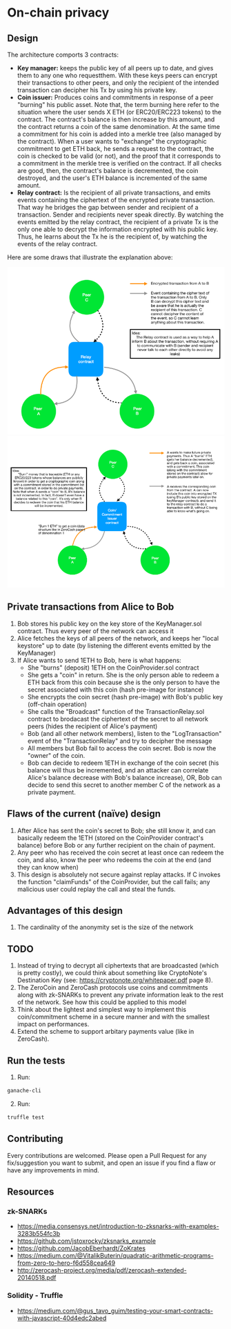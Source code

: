 # On-chain privacy

## Design

The architecture comports 3 contracts:
- **Key manager:** keeps the public key of all peers up to date, and gives them to any one who requestthem. With these keys peers can encrypt their transactions to other peers, and only the recipient of the intended transaction can decipher his Tx by using his private key.
- **Coin issuer:** Produces coins and commitments in response of a peer "burning" his public asset. Note that, the term burning here refer to the situation where the user sends X ETH (or ERC20/ERC223 tokens) to the contract. The contract's balance is then increase by this amount, and the contract returns a coin of the same denomination. At the same time a commitment for his coin is added into a merkle tree (also managed by the contract). 
When a user wants to "exchange" the cryptographic commitment to get ETH back, he sends a request to the contract, the coin is checked to be valid (or not), and the proof that it corresponds to a commitment in the merkle tree is verified on the contract. If all checks are good, then, the contract's balance is decremented, the coin destroyed, and the user's ETH balance is incremented of the same amount.
- **Relay contract:** Is the recipient of all private transactions, and emits events containing the ciphertext of the encrypted private transaction. That way he bridges the gap between sender and recipient of a transaction. Sender and recipients never speak directly. By watching the events emitted by the relay contract, the recipient of a private Tx is the only one able to decrypt the information encrypted with his public key. Thus, he learns about the Tx he is the recipient of, by watching the events of the relay contract.

Here are some draws that illustrate the explanation above:

![relay contract](./.github/relayContract.png)
![coin issuer contract](./.github/coinIssuerContract.png)

## Private transactions from Alice to Bob

1. Bob stores his public key on the key store of the KeyManager.sol contract. Thus every peer of the network can access it
2. Alice fetches the keys of all peers of the network, and keeps her "local keystore" up to date (by listening the different events emitted by the KeyManager)
3. If Alice wants to send 1ETH to Bob, here is what happens:
    - She "burns" (deposit) 1ETH on the CoinProvider.sol contract
    - She gets a "coin" in return. She is the only person able to redeem a ETH back from this coin because she is the only person to have the secret associated with this coin (hash pre-image for instance)
    - She encrypts the coin secret (hash pre-image) with Bob's public key (off-chain operation)
    - She calls the "Broadcast" function of the TransactionRelay.sol contract to brodacast the ciphertext of the secret to all network peers (hides the recipient of Alice's payment)
    - Bob (and all other network members), listen to the "LogTransaction" event of the "TransactionRelay" and try to decipher the message
    - All members but Bob fail to access the coin secret. Bob is now the "owner" of the coin.
    - Bob can decide to redeem 1ETH in exchange of the coin secret (his balance will thus be incremented, and an attacker can correlate Alice's balance decrease with Bob's balance increase), OR, Bob can decide to send this secret to another member C of the network as a private payment.

## Flaws of the current (naïve) design

1. After Alice has sent the coin's secret to Bob; she still know it, and can basically redeem the 1ETH (stored on the CoinProvider contract's balance) before Bob or any further recipient on the chain of payment.
2. Any peer who has received the coin secret at least once can redeem the coin, and also, know the peer who redeems the coin at the end (and they can know when)
3. This design is absolutely not secure against replay attacks. If C invokes the function "claimFunds" of the CoinProvider, but the call fails; any malicious user could replay the call and steal the funds.

## Advantages of this design

1. The cardinality of the anonymity set is the size of the network

## TODO

1. Instead of trying to decrypt all ciphertexts that are broadcasted (which is pretty costly), we could think about something like CryptoNote's Destination Key (see: https://cryptonote.org/whitepaper.pdf page 8).
2. The ZeroCoin and ZeroCash protocols use coins and commitments along with zk-SNARKs to prevent any private information leak to the rest of the network. See how this could be applied to this model
3. Think about the lightest and simplest way to implement this coin/commitment scheme in a secure manner and with the smallest impact on performances.
4. Extend the scheme to support arbitary payments value (like in ZeroCash).

## Run the tests

1. Run:
```bash
ganache-cli
```

2. Run:
```bash
truffle test
```

## Contributing

Every contributions are welcomed. 
Please open a Pull Request for any fix/suggestion you want to submit, and open an issue if you find a flaw or have any improvements in mind.

## Resources

### zk-SNARKs

- https://media.consensys.net/introduction-to-zksnarks-with-examples-3283b554fc3b
- https://github.com/jstoxrocky/zksnarks_example
- https://github.com/JacobEberhardt/ZoKrates
- https://medium.com/@VitalikButerin/quadratic-arithmetic-programs-from-zero-to-hero-f6d558cea649
- http://zerocash-project.org/media/pdf/zerocash-extended-20140518.pdf

### Solidity - Truffle

- https://medium.com/@gus_tavo_guim/testing-your-smart-contracts-with-javascript-40d4edc2abed
